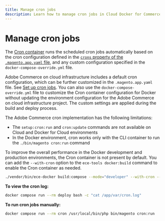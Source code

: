 ```yaml
---
title: Manage cron jobs
description: Learn how to manage cron jobs in Cloud Docker for Commerce.
---
```


# Manage cron jobs

The [Cron container](../containers/cli.md#cron-container) runs the scheduled cron jobs automatically based on the cron configuration defined in the [`crons` property of the `.magento.app.yaml` file](https://experienceleague.adobe.com/docs/commerce-cloud-service/user-guide/configure/app/properties/crons-property.html), and any custom configuration specified in the `docker-compose-override.yml` file.

<InlineAlert variant="info" slots="text"/>

Adobe Commerce on cloud infrastructure includes a default cron configuration, which can be further customized in the `.magento.app.yaml` file. See [Set up cron jobs](https://experienceleague.adobe.com/docs/commerce-cloud-service/user-guide/configure/app/properties/crons-property.html#set-up-cron-jobs). You can also use the `docker-compose-override.yml` file to customize the Cron container configuration for Docker without updating the environment configuration for the Adobe Commerce on cloud infrastructure project. The custom settings are applied during the build and deploy process.

The Adobe Commerce cron implementation has the following limitations:

-  The `setup:cron:run` and `cron:update` commands are not available on Cloud and Docker for Cloud environments
-  In the Docker environment, cron works only with the CLI container to run the `./bin/magento cron:run` command

To improve the overall performance in the Docker development and production environments, the Cron container is not present by default. You can add the `--with-cron` option to the `ece-tools docker:build` command to enable the Cron container as needed.

```bash
./vendor/bin/ece-docker build:compose --mode="developer" --with-cron --sync-engine="mutagen"
```

**To view the cron log:**

```bash
docker compose run --rm deploy bash -c "cat /app/var/cron.log"
```

**To run cron jobs manually:**

```bash
docker compose run --rm cron /usr/local/bin/php bin/magento cron:run
```

